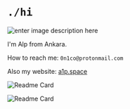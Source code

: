 # `./hi`


![enter image description here](https://media.giphy.com/media/KmHueA88mFABT9GkkR/giphy.gif)

I'm Alp from Ankara.

How to reach me:  `0n1co@protonmail.com`

Also my website: [a1p.space](https://a1p.space/)

![Readme Card](https://github-readme-stats.vercel.app/api/pin/?username=alpkeskin&repo=mosint)

![Readme Card](https://github-readme-stats.vercel.app/api/pin/?username=alpkeskin&repo=Chegg-Discord-Bot)

